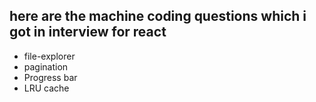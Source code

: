 ## here are the machine coding questions which i got in interview for react
- file-explorer
- pagination
- Progress bar
- LRU cache 
